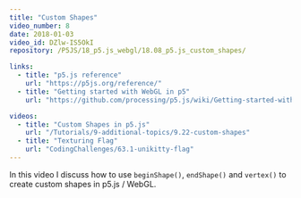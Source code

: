 ```yaml
---
title: "Custom Shapes"
video_number: 8
date: 2018-01-03
video_id: DZlw-IS5OkI
repository: /P5JS/18_p5.js_webgl/18.08_p5.js_custom_shapes/

links:
  - title: "p5.js reference"
    url: "https://p5js.org/reference/"
  - title: "Getting started with WebGL in p5"
    url: "https://github.com/processing/p5.js/wiki/Getting-started-with-WebGL-in-p5"

videos:
  - title: "Custom Shapes in p5.js"
    url: "/Tutorials/9-additional-topics/9.22-custom-shapes"
  - title: "Texturing Flag"
    url: "CodingChallenges/63.1-unikitty-flag"
---
```

In this video I discuss how to use `beginShape()`, `endShape()` and `vertex()` to create custom shapes in p5.js / WebGL.
